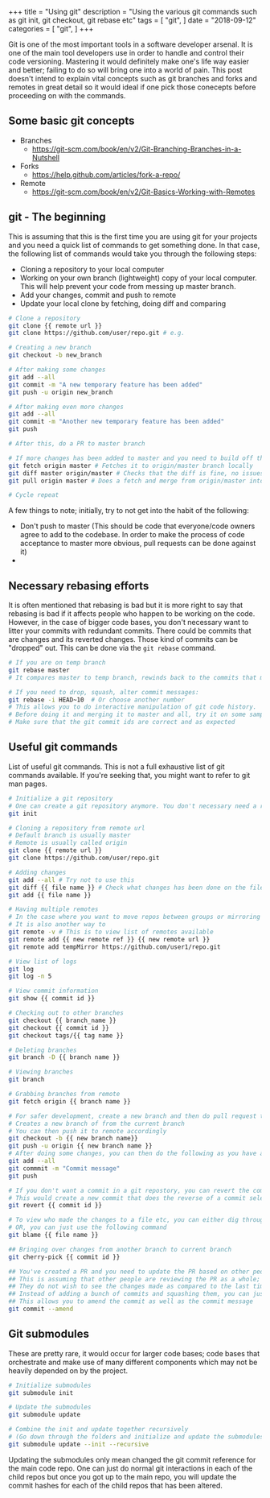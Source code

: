 +++
title = "Using git"
description = "Using the various git commands such as git init, git checkout, git rebase etc"
tags = [
    "git",
]
date = "2018-09-12"
categories = [
    "git",
]
+++

Git is one of the most important tools in a software developer arsenal. It is one of the main tool developers use in order to handle and control their code versioning. Mastering it would definitely make one's life way easier and better; failing to do so will bring one into a world of pain. This post doesn't intend to explain vital concepts such as git branches and forks and remotes in great detail so it would ideal if one pick those conecepts before proceeding on with the commands.

## Some basic git concepts

- Branches
  - https://git-scm.com/book/en/v2/Git-Branching-Branches-in-a-Nutshell
- Forks
  - https://help.github.com/articles/fork-a-repo/
- Remote
  - https://git-scm.com/book/en/v2/Git-Basics-Working-with-Remotes

## git - The beginning

This is assuming that this is the first time you are using git for your projects and you need a quick list of commands to get something done. In that case, the following list of commands would take you through the following steps:

- Cloning a repository to your local computer
- Working on your own branch (lightweight) copy of your local computer. This will help prevent your code from messing up master branch.
- Add your changes, commit and push to remote
- Update your local clone by fetching, doing diff and comparing

```bash
# Clone a repository
git clone {{ remote url }}
git clone https://github.com/user/repo.git # e.g.

# Creating a new branch
git checkout -b new_branch

# After making some changes
git add --all
git commit -m "A new temporary feature has been added"
git push -u origin new_branch

# After making even more changes
git add --all
git commit -m "Another new temporary feature has been added"
git push

# After this, do a PR to master branch

# If more changes has been added to master and you need to build off the latest master
git fetch origin master # Fetches it to origin/master branch locally
git diff master origin/master # Checks that the diff is fine, no issues caused
git pull origin master # Does a fetch and merge from origin/master into master

# Cycle repeat
```

A few things to note; initially, try to not get into the habit of the following:

- Don't push to master (This should be code that everyone/code owners agree to add to the codebase. In order to make the process of code acceptance to master more obvious, pull requests can be done against it)
-

## Necessary rebasing efforts

It is often mentioned that rebasing is bad but it is more right to say that rebasing is bad if it affects people who happen to be working on the code. However, in the case of bigger code bases, you don't necessary want to litter your commits with redundant commits. There could be commits that are changes and its reverted changes. Those kind of commits can be "dropped" out. This can be done via the `git rebase` command.

```bash
# If you are on temp branch
git rebase master
# It compares master to temp branch, rewinds back to the commits that master has, then replays additional commits to the tip of master

# If you need to drop, squash, alter commit messages:
git rebase -i HEAD~10  # Or choose another number
# This allows you to do interactive manipulation of git code history.
# Before doing it and merging it to master and all, try it on some sample branches.
# Make sure that the git commit ids are correct and as expected
```

## Useful git commands

List of useful git commands. This is not a full exhaustive list of git commands available. If you're seeking that, you might want to refer to git man pages.

```bash
# Initialize a git repository
# One can create a git repository anymore. You don't necessary need a remote git repository for this
git init

# Cloning a repository from remote url
# Default branch is usually master
# Remote is usually called origin
git clone {{ remote url }}
git clone https://github.com/user/repo.git

# Adding changes
git add --all # Try not to use this
git diff {{ file name }} # Check what changes has been done on the file so far
git add {{ file name }}

# Having multiple remotes
# In the case where you want to move repos between groups or mirroring repos between multiple repos
# It is also another way to
git remote -v # This is to view list of remotes available
git remote add {{ new remote ref }} {{ new remote url }}
git remote add tempMirror https://github.com/user1/repo.git

# View list of logs
git log
git log -n 5

# View commit information
git show {{ commit id }}

# Checking out to other branches
git checkout {{ branch_name }}
git checkout {{ commit id }}
git checkout tags/{{ tag name }}

# Deleting branches
git branch -D {{ branch name }}

# Viewing branches
git branch

# Grabbing branches from remote
git fetch origin {{ branch name }}

# For safer development, create a new branch and then do pull request to the master fork/branch
# Creates a new branch of from the current branch
# You can then push it to remote accordingly
git checkout -b {{ new branch name}}
git push -u origin {{ new branch name }}
# After doing some changes, you can then do the following as you have already added the remote accordingly
git add --all
git commmit -m "Commit message"
git push

# If you don't want a commit in a git repostory, you can revert the commit
# This would create a new commit that does the reverse of a commit selected
git revert {{ commit id }}

# To view who made the changes to a file etc, you can either dig through each commit one at a time
# OR, you can just use the following command
git blame {{ file name }}

## Bringing over changes from another branch to current branch
git cherry-pick {{ commit id }}

## You've created a PR and you need to update the PR based on other people's comments
## This is assuming that other people are reviewing the PR as a whole;
## They do not wish to see the changes made as compared to the last time you review it
## Instead of adding a bunch of commits and squashing them, you can just "amend" said commit on PR
## This allows you to amend the commit as well as the commit message
git commit --amend
```

## Git submodules

These are pretty rare, it would occur for larger code bases; code bases that orchestrate and make use of many different components which may not be heavily depended on by the project.

```bash
# Initialize submodules
git submodule init

# Update the submodules
git submodule update

# Combine the init and update together recursively
# (Go down through the folders and initialize and update the submodules along the way)
git submodule update --init --recursive
```

Updating the submodules only mean changed the git commit reference for the main code repo. One can just do normal git interactions in each of the child repos but once you got up to the main repo, you will update the commit hashes for each of the child repos that has been altered.

